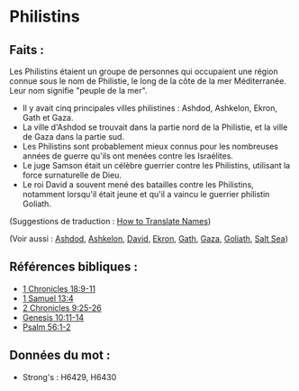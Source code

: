# Philistins

## Faits :

Les Philistins étaient un groupe de personnes qui occupaient une région connue sous le nom de Philistie, le long de la côte de la mer Méditerranée. Leur nom signifie "peuple de la mer".

* Il y avait cinq principales villes philistines : Ashdod, Ashkelon, Ekron, Gath et Gaza.
* La ville d'Ashdod se trouvait dans la partie nord de la Philistie, et la ville de Gaza dans la partie sud.
* Les Philistins sont probablement mieux connus pour les nombreuses années de guerre qu'ils ont menées contre les Israélites.
* Le juge Samson était un célèbre guerrier contre les Philistins, utilisant la force surnaturelle de Dieu.
* Le roi David a souvent mené des batailles contre les Philistins, notamment lorsqu'il était jeune et qu'il a vaincu le guerrier philistin Goliath.

(Suggestions de traduction : [How to Translate Names](rc://en/ta/man/translate/translate-names))

(Voir aussi : [Ashdod](../names/ashdod.md), [Ashkelon](../names/ashkelon.md), [David](../names/david.md), [Ekron](../names/ekron.md), [Gath](../names/gath.md), [Gaza](../names/gaza.md), [Goliath](../names/goliath.md), [Salt Sea](../names/saltsea.md))

## Références bibliques :

* [1 Chronicles 18:9-11](rc://en/tn/help/1ch/18/09)
* [1 Samuel 13:4](rc://en/tn/help/1sa/13/04)
* [2 Chronicles 9:25-26](rc://en/tn/help/2ch/09/25)
* [Genesis 10:11-14](rc://en/tn/help/gen/10/11)
* [Psalm 56:1-2](rc://en/tn/help/psa/056/001)

## Données du mot :

* Strong's : H6429, H6430
